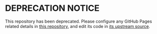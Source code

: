 # DEPRECATION NOTICE

This repository has been deprecated. Please configure any GitHub Pages related details in [this repository](https://github.com/SST-IDP/idp-symposium), 
and edit its code in [its upstream source](https://github.com/KaiTheRedNinja/idp-symposium).
